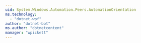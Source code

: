 ```yaml
---
uid: System.Windows.Automation.Peers.AutomationOrientation
ms.technology: 
  - "dotnet-wpf"
author: "dotnet-bot"
ms.author: "dotnetcontent"
manager: "wpickett"
---
```

